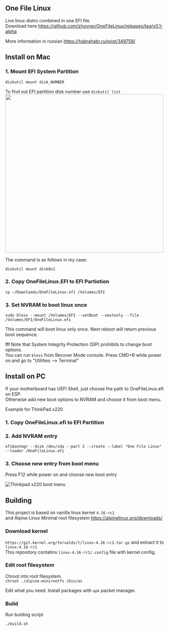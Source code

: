## One File Linux
Live linux distro combined in one EFI file.  
Download here https://github.com/zhovner/OneFileLinux/releases/tag/v0.1-alpha

More information in russian https://habrahabr.ru/post/349758/

## Install on Mac

### 1. Mount EFI System Partition 
```
diskutil mount disk_NUMBER 
```
To find out EFI partition disk number use `diskutil list`  
<img src="https://habrastorage.org/webt/_y/h2/j5/_yh2j5hz9dqthcegf5sebnmxmui.png" width="500">

The command is as follows in my case:
```
diskutil mount disk0s1
```

### 2. Copy OneFileLinux.EFI to EFI Partiotion
`cp ~/Downloads/OneFileLinux.efi /Volumes/EFI`


### 3. Set NVRAM to boot linux once
`sudo bless --mount /Volumes/EFI --setBoot --nextonly --file /Volumes/EFI/OneFileLinux.efi`

This command will boot linux only once. Next reboot will return previous boot sequence.

**!!!** Note that  System Integrity Protection (SIP) prohibits to change boot options.  
You can run `bless` from Recover Mode console. Press CMD+R while power on and go to "Utilities —> Terminal"

## Install on PC

If your motherboard has UEFI Shell, just choose the path to OneFileLinux.efi on ESP.  
Otherwise add new boot options to NVRAM and choose it from boot menu.  

Example for ThinkPad x220 

### 1. Copy OneFileLinux.efi to EFI Partition

### 2. Add NVRAM entry
`efibootmgr --disk /dev/sda --part 2 --create --label "One File Linux" --loader /OneFileLinux.efi`

### 3. Choose new entry from boot menu
Press F12 while power on and choose new boot entry  

![Thinkpad x220 boot menu](https://habrastorage.org/webt/wv/6f/tm/wv6ftmykf6wncgtkzx7chiiz-cm.png)


## Building
This project is based on vanilla linux kernel `4.16-rc1`  
and Alpine Linux Minimal root filesystem https://alpinelinux.org/downloads/

### Download kernel

`https://git.kernel.org/torvalds/t/linux-4.16-rc1.tar.gz` and extract it to `linux-4.16-rc1`  
This repository contatins `linux-4.16-rc1/.config` file with kernel config.   

### Edit root filesystem

Chroot into root filesystem  
`chroot ./alpine-minirootfs /bin/as`

Edit what you need. Install packages with `apk` packet manager.


### Build

Run bulding script  
```
./build.sh
```

